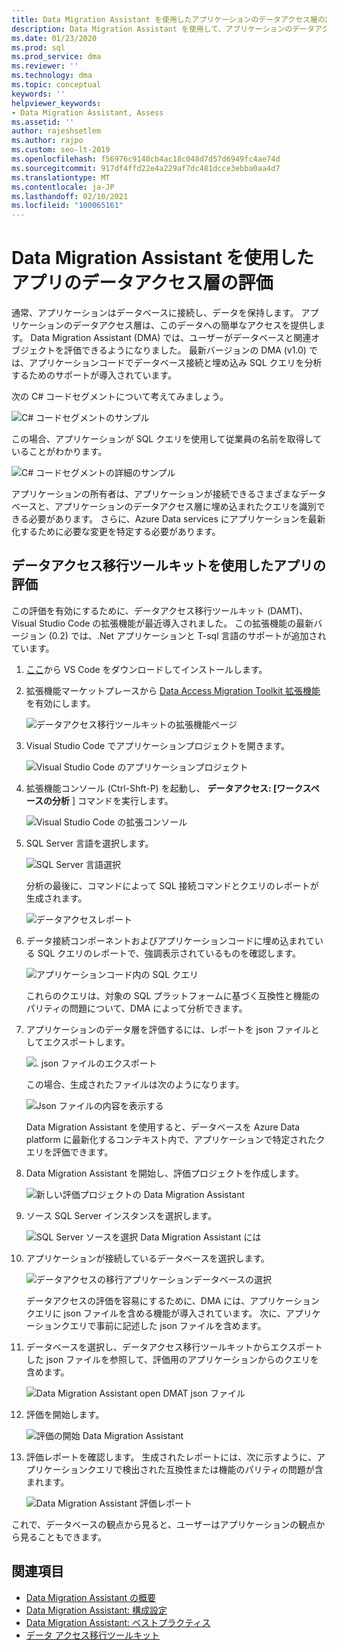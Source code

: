 ```yaml
---
title: Data Migration Assistant を使用したアプリケーションのデータアクセス層の評価
description: Data Migration Assistant を使用して、アプリケーションのデータアクセス層を評価する方法について説明します。
ms.date: 01/23/2020
ms.prod: sql
ms.prod_service: dma
ms.reviewer: ''
ms.technology: dma
ms.topic: conceptual
keywords: ''
helpviewer_keywords:
- Data Migration Assistant, Assess
ms.assetid: ''
author: rajeshsetlem
ms.author: rajpo
ms.custom: seo-lt-2019
ms.openlocfilehash: f56976c9140cb4ac18c048d7d57d6949fc4ae74d
ms.sourcegitcommit: 917df4ffd22e4a229af7dc481dcce3ebba0aa4d7
ms.translationtype: MT
ms.contentlocale: ja-JP
ms.lasthandoff: 02/10/2021
ms.locfileid: "100065161"
---
```

# <a name="assess-an-apps-data-access-layer-with-data-migration-assistant"></a>Data Migration Assistant を使用したアプリのデータアクセス層の評価

通常、アプリケーションはデータベースに接続し、データを保持します。 アプリケーションのデータアクセス層は、このデータへの簡単なアクセスを提供します。 Data Migration Assistant (DMA) では、ユーザーがデータベースと関連オブジェクトを評価できるようになりました。 最新バージョンの DMA (v1.0) では、アプリケーションコードでデータベース接続と埋め込み SQL クエリを分析するためのサポートが導入されています。

次の C# コードセグメントについて考えてみましょう。

![C# コードセグメントのサンプル](../dma/media/dma-assess-app-data-layer/dma-sample-c-sharp-code-segment.png)

この場合、アプリケーションが SQL クエリを使用して従業員の名前を取得していることがわかります。

![C# コードセグメントの詳細のサンプル](../dma/media/dma-assess-app-data-layer/dma-sample-c-sharp-code-detail.png)

アプリケーションの所有者は、アプリケーションが接続できるさまざまなデータベースと、アプリケーションのデータアクセス層に埋め込まれたクエリを識別できる必要があります。 さらに、Azure Data services にアプリケーションを最新化するために必要な変更を特定する必要があります。

## <a name="assess-an-app-with-data-access-migration-toolkit"></a>データアクセス移行ツールキットを使用したアプリの評価

この評価を有効にするために、データアクセス移行ツールキット (DAMT)、Visual Studio Code の拡張機能が最近導入されました。 この拡張機能の最新バージョン (0.2) では、.Net アプリケーションと T-sql 言語のサポートが追加されています。

1. [ここ](https://code.visualstudio.com/download)から VS Code をダウンロードしてインストールします。
2. 拡張機能マーケットプレースから [Data Access Migration Toolkit 拡張機能](https://marketplace.visualstudio.com/items?itemName=ms-databasemigration.data-access-migration-toolkit) を有効にします。

   ![データアクセス移行ツールキットの拡張機能ページ](../dma/media/dma-assess-app-data-layer/dma-damt-extension-page.png)

3. Visual Studio Code でアプリケーションプロジェクトを開きます。

   ![Visual Studio Code のアプリケーションプロジェクト](../dma/media/dma-assess-app-data-layer/dma-app-project-in-vscode.png)

4. 拡張機能コンソール (Ctrl-Shft-P) を起動し、 **データアクセス: [ワークスペースの分析** ] コマンドを実行します。

   ![Visual Studio Code の拡張コンソール](../dma/media/dma-assess-app-data-layer/dma-vscode-extension-console.png)

5. SQL Server 言語を選択します。

   ![SQL Server 言語選択](../dma/media/dma-assess-app-data-layer/dma-sql-server-dialect.png)

   分析の最後に、コマンドによって SQL 接続コマンドとクエリのレポートが生成されます。

   ![データアクセスレポート](../dma/media/dma-assess-app-data-layer/dma-data-access-report.png)

6. データ接続コンポーネントおよびアプリケーションコードに埋め込まれている SQL クエリのレポートで、強調表示されているものを確認します。

   ![アプリケーションコード内の SQL クエリ](../dma/media/dma-assess-app-data-layer/dma-sql-queries-in-app-code.png)

   これらのクエリは、対象の SQL プラットフォームに基づく互換性と機能のパリティの問題について、DMA によって分析できます。

7. アプリケーションのデータ層を評価するには、レポートを json ファイルとしてエクスポートします。

   ![. json ファイルのエクスポート](../dma/media/dma-assess-app-data-layer/dma-json-file-export.png)

   この場合、生成されたファイルは次のようになります。

   ![Json ファイルの内容を表示する](../dma/media/dma-assess-app-data-layer/dma-json-file-contents.png)

   Data Migration Assistant を使用すると、データベースを Azure Data platform に最新化するコンテキスト内で、アプリケーションで特定されたクエリを評価できます。

8. Data Migration Assistant を開始し、評価プロジェクトを作成します。

   ![新しい評価プロジェクトの Data Migration Assistant](../dma/media/dma-assess-app-data-layer/dma-new-assessment-project.png)

9. ソース SQL Server インスタンスを選択します。

   ![SQL Server ソースを選択 Data Migration Assistant には](../dma/media/dma-assess-app-data-layer/dma-select-sql-source.png)

10. アプリケーションが接続しているデータベースを選択します。

    ![データアクセスの移行アプリケーションデータベースの選択](../dma/media/dma-assess-app-data-layer/dma-select-app-database.png)

    データアクセスの評価を容易にするために、DMA には、アプリケーションクエリに json ファイルを含める機能が導入されています。 次に、アプリケーションクエリで事前に記述した json ファイルを含めます。

11. データベースを選択し、データアクセス移行ツールキットからエクスポートした json ファイルを参照して、評価用のアプリケーションからのクエリを含めます。

    ![Data Migration Assistant open DMAT json ファイル](../dma/media/dma-assess-app-data-layer/dma-open-damt-json-file.png)

12. 評価を開始します。

    ![評価の開始 Data Migration Assistant](../dma/media/dma-assess-app-data-layer/dma-start-assessment.png)

13. 評価レポートを確認します。 生成されたレポートには、次に示すように、アプリケーションクエリで検出された互換性または機能のパリティの問題が含まれます。

    ![Data Migration Assistant 評価レポート](../dma/media/dma-assess-app-data-layer/dma-assessment-report.png)

これで、データベースの観点から見ると、ユーザーはアプリケーションの観点から見ることもできます。

## <a name="see-also"></a>関連項目

* [Data Migration Assistant の概要](../dma/dma-overview.md)
* [Data Migration Assistant: 構成設定](../dma/dma-configurationsettings.md)
* [Data Migration Assistant: ベストプラクティス](../dma/dma-bestpractices.md)
* [データ アクセス移行ツールキット](https://marketplace.visualstudio.com/items?itemName=ms-databasemigration.data-access-migration-toolkit)